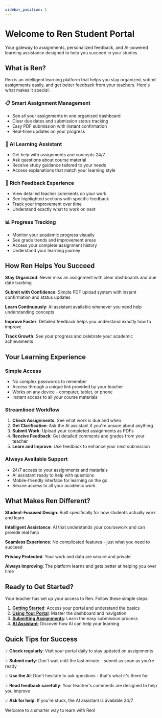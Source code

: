 ```yaml
---
sidebar_position: 1
---
```


# Welcome to Ren Student Portal

Your gateway to assignments, personalized feedback, and AI-powered learning assistance designed to help you succeed in your studies.

## What is Ren?

Ren is an intelligent learning platform that helps you stay organized, submit assignments easily, and get better feedback from your teachers. Here's what makes it special:

### 📋 **Smart Assignment Management**
- See all your assignments in one organized dashboard
- Clear due dates and submission status tracking
- Easy PDF submission with instant confirmation
- Real-time updates on your progress

### 💬 **AI Learning Assistant**
- Get help with assignments and concepts 24/7
- Ask questions about course material
- Receive study guidance tailored to your needs
- Access explanations that match your learning style

### 📝 **Rich Feedback Experience**
- View detailed teacher comments on your work
- See highlighted sections with specific feedback
- Track your improvement over time
- Understand exactly what to work on next

### 📊 **Progress Tracking**
- Monitor your academic progress visually
- See grade trends and improvement areas
- Access your complete assignment history
- Understand your learning journey

## How Ren Helps You Succeed

**Stay Organized**: Never miss an assignment with clear dashboards and due date tracking

**Submit with Confidence**: Simple PDF upload system with instant confirmation and status updates

**Learn Continuously**: AI assistant available whenever you need help understanding concepts

**Improve Faster**: Detailed feedback helps you understand exactly how to improve

**Track Growth**: See your progress and celebrate your academic achievements

## Your Learning Experience

### Simple Access
- No complex passwords to remember
- Access through a unique link provided by your teacher
- Works on any device - computer, tablet, or phone
- Instant access to all your course materials

### Streamlined Workflow
1. **Check Assignments**: See what work is due and when
2. **Get Clarification**: Ask the AI assistant if you're unsure about anything
3. **Submit Work**: Upload your completed assignments as PDFs
4. **Receive Feedback**: Get detailed comments and grades from your teacher
5. **Learn and Improve**: Use feedback to enhance your next submission

### Always Available Support
- 24/7 access to your assignments and materials
- AI assistant ready to help with questions
- Mobile-friendly interface for learning on the go
- Secure access to all your academic work

## What Makes Ren Different?

**Student-Focused Design**: Built specifically for how students actually work and learn

**Intelligent Assistance**: AI that understands your coursework and can provide real help

**Seamless Experience**: No complicated features - just what you need to succeed

**Privacy Protected**: Your work and data are secure and private

**Always Improving**: The platform learns and gets better at helping you over time

## Ready to Get Started?

Your teacher has set up your access to Ren. Follow these simple steps:

1. **[Getting Started](./getting-started)**: Access your portal and understand the basics
2. **[Using Your Portal](./student-interface)**: Master the dashboard and navigation
3. **[Submitting Assignments](./assignments-submissions)**: Learn the easy submission process
4. **[AI Assistant](./ai-assistant)**: Discover how AI can help your learning

## Quick Tips for Success

💡 **Check regularly**: Visit your portal daily to stay updated on assignments

💡 **Submit early**: Don't wait until the last minute - submit as soon as you're ready

💡 **Use the AI**: Don't hesitate to ask questions - that's what it's there for

💡 **Read feedback carefully**: Your teacher's comments are designed to help you improve

💡 **Ask for help**: If you're stuck, the AI assistant is available 24/7

Welcome to a smarter way to learn with Ren!
